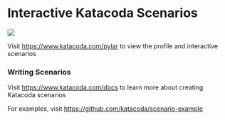 # Interactive Katacoda Scenarios

[![](http://shields.katacoda.com/katacoda/pylar/count.svg)](https://www.katacoda.com/pylar "Get your profile on Katacoda.com")

Visit https://www.katacoda.com/pylar to view the profile and interactive scenarios

### Writing Scenarios
Visit https://www.katacoda.com/docs to learn more about creating Katacoda scenarios

For examples, visit https://github.com/katacoda/scenario-example

